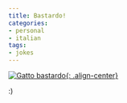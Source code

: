 ```yaml
---
title: Bastardo!
categories:
- personal
- italian
tags:
- jokes
---
```

[![Gatto bastardo]({{site.url}}/assets/images/gatto_bastardo.jpg){: .align-center}]({{site.url}}/assets/images/gatto_bastardo.jpg "Gatto bastardo" )

:)

